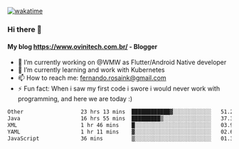 [![wakatime](https://wakatime.com/badge/user/d5892087-17e6-46ab-8384-91a71a9b88d8.svg)](https://wakatime.com/@d5892087-17e6-46ab-8384-91a71a9b88d8)
### Hi there 👋

#### My blog https://www.ovinitech.com.br/ - Blogger

- 🔭 I’m currently working on @WMW as Flutter/Android Native developer
- 🌱 I’m currently learning and work with Kubernetes
- 📫 How to reach me: fernando.rosaink@gmail.com 
- ⚡ Fun fact: When i saw my first code i swore i would never work with programming, and here we are today :)

<!--START_SECTION:waka-->

```txt
Other                  23 hrs 13 mins  ████████████▓░░░░░░░░░░░░   51.20 %
Java                   16 hrs 55 mins  █████████▒░░░░░░░░░░░░░░░   37.33 %
XML                    1 hr 46 mins    █░░░░░░░░░░░░░░░░░░░░░░░░   03.92 %
YAML                   1 hr 11 mins    ▓░░░░░░░░░░░░░░░░░░░░░░░░   02.64 %
JavaScript             36 mins         ▒░░░░░░░░░░░░░░░░░░░░░░░░   01.34 %
```

<!--END_SECTION:waka-->
